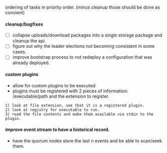 ordering of tasks in priority order. (minus cleanup those should be done as convient)

#### cleanup/bugfixes
- [ ] collapse uploads/download packages into a single storage package and cleanup the api.
- [ ] figure out why the leader elections not becoming consistent in some cases.
- [ ] improve bootstrap process to not redeploy a configuration that was already deployed.

#### custom plugins
- allow for custom plugins to be executed.
- plugins must be registered with 2 pieces of information: /executable/path and the extension to register.
```
1) look at file extension, see that it is a registered plugin.
2) look at registry for executable to run.
3) read the file contents and make them available via stdin to the plugin.
```

#### improve event stream to have a historical record.
- have the quorum nodes store the last n events and be able to scan/seek them.

